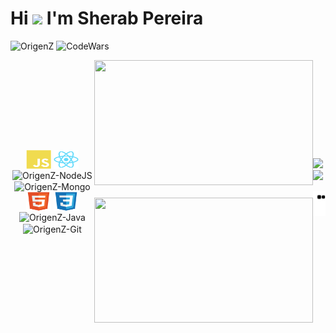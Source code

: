 <h1 align="left">Hi <img src="https://raw.githubusercontent.com/kaueMarques/kaueMarques/master/hi.gif" width="30px">  I'm Sherab Pereira</h1>
<p align="left"> <img src="https://komarev.com/ghpvc/?username=OrigenZ&label=Profile%20views&color=0e75b6&style=flat" alt="OrigenZ" />
<img alt='CodeWars' src='https://www.codewars.com/users/OrigenZ/badges/large' /> 
</p>
  
<div style="display: flex; align-items:center"><br>
  <div align="center">
  <img align="center" alt="OrigenZ-Js" height="30" width="40" src="https://raw.githubusercontent.com/devicons/devicon/master/icons/javascript/javascript-plain.svg">
  <img align="center" alt="OrigenZ-React" height="30" width="40" src="https://raw.githubusercontent.com/devicons/devicon/master/icons/react/react-original.svg">
  <img align="center" alt="OrigenZ-NodeJS" height="30" width="40" src="https://cdn.jsdelivr.net/gh/devicons/devicon/icons/nodejs/nodejs-original.svg">
  <img align="center" alt="OrigenZ-Mongo" height="30" width="40" src="https://cdn.jsdelivr.net/gh/devicons/devicon/icons/mongodb/mongodb-original.svg">
  <img align="center" alt="OrigenZ-HTML" height="30" width="40" src="https://raw.githubusercontent.com/devicons/devicon/master/icons/html5/html5-original.svg">
  <img align="center" alt="OrigenZ-CSS" height="30" width="40" src="https://raw.githubusercontent.com/devicons/devicon/master/icons/css3/css3-original.svg">
  <img align="center" alt="OrigenZ-Java" height="30" width="40" src="https://cdn.jsdelivr.net/gh/devicons/devicon/icons/java/java-original.svg">
  <img align="center" alt="OrigenZ-Git" height="30" width="40" src="https://cdn.jsdelivr.net/gh/devicons/devicon/icons/git/git-original.svg">
  </div>
  <br><br>
  <br><br>
  <div align="center"> 
  <a href="https://github.com/OrigenZ">
  <img height="200em" width="350em" src="https://github-readme-stats.vercel.app/api?username=OrigenZ&show_icons=true&locale=en&theme=dark"/>
    <br><br>
  <img height="200em" width="350em" src="https://github-readme-stats.vercel.app/api/top-langs/?username=OrigenZ&layout=compact&langs_count=7&theme=dark"/>
    </div>
    <br><br>
<div> 
  <a href = "mailto:sherabpereira@gmail.com"><img src="https://img.shields.io/badge/-Gmail-%23333?style=for-the-badge&logo=gmail&logoColor=white" target="_blank"></a>
  <a href="https://www.linkedin.com/in/sherab-pereira" target="_blank"><img src="https://img.shields.io/badge/-LinkedIn-%230077B5?style=for-the-badge&logo=linkedin&logoColor=white" target="_blank"></a> 
 
  ![Snake animation](https://github.com/OrigenZ/OrigenZ/blob/output/github-contribution-grid-snake.svg)
 
</div>
